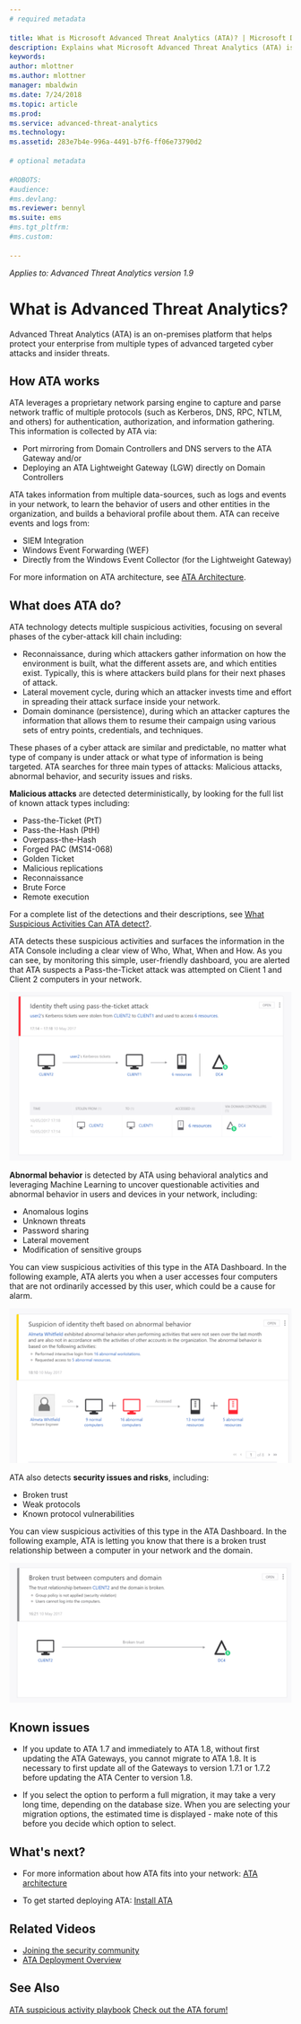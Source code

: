 ```yaml
---
# required metadata

title: What is Microsoft Advanced Threat Analytics (ATA)? | Microsoft Docs
description: Explains what Microsoft Advanced Threat Analytics (ATA) is and what kinds of suspicious activities it can detect
keywords:
author: mlottner
ms.author: mlottner
manager: mbaldwin
ms.date: 7/24/2018
ms.topic: article
ms.prod:
ms.service: advanced-threat-analytics
ms.technology:
ms.assetid: 283e7b4e-996a-4491-b7f6-ff06e73790d2

# optional metadata

#ROBOTS:
#audience:
#ms.devlang:
ms.reviewer: bennyl
ms.suite: ems
#ms.tgt_pltfrm:
#ms.custom:

---
```


*Applies to: Advanced Threat Analytics version 1.9*


# What is Advanced Threat Analytics?
Advanced Threat Analytics (ATA) is an on-premises platform that helps protect your enterprise from multiple types of advanced targeted cyber attacks and insider threats.

## How ATA works

ATA leverages a proprietary network parsing engine to capture and parse network traffic of multiple protocols (such as Kerberos, DNS, RPC, NTLM, and others) for authentication, authorization, and information gathering. This information is collected by ATA via:

- 	Port mirroring from Domain Controllers and DNS servers to the ATA Gateway and/or
- 	Deploying an ATA Lightweight Gateway (LGW) directly on Domain Controllers

ATA takes information from multiple data-sources, such as logs and events in your network, to learn the behavior of users and other entities in the organization, and builds a behavioral profile about them.
ATA can receive events and logs from:

- 	SIEM Integration
- 	Windows Event Forwarding (WEF)
-   Directly from the Windows Event Collector (for the Lightweight Gateway)


For more information on ATA architecture, see [ATA Architecture](ata-architecture.md).

## What does ATA do?

ATA technology detects multiple suspicious activities, focusing on several phases of the cyber-attack kill chain including:

- 	Reconnaissance, during which attackers gather information on how the environment is built, what the different assets are, and which entities exist. Typically, this is where attackers build plans for their next phases of attack.
- 	Lateral movement cycle, during which an attacker invests time and effort in spreading their attack surface inside your network.
- 	Domain dominance (persistence), during which an attacker captures the information that allows them to resume their campaign using various sets of entry points, credentials, and techniques. 

These phases of a cyber attack are similar and predictable, no matter what type of company is under attack or what type of information is being targeted.
ATA searches for three main types of attacks: Malicious attacks, abnormal behavior, and security issues and risks.

**Malicious attacks** are detected deterministically, by looking for the full list of known attack types including:

- 	Pass-the-Ticket (PtT)
- 	Pass-the-Hash (PtH)
- 	Overpass-the-Hash
- 	Forged PAC (MS14-068)
- 	Golden Ticket
- 	Malicious replications
- 	Reconnaissance
- 	Brute Force
- 	Remote execution

For a complete list of the detections and their descriptions, see [What Suspicious Activities Can ATA detect?](ata-threats.md). 

ATA detects these suspicious activities and surfaces the information in the ATA Console including a clear view of Who, What, When and How. As you can see, by monitoring this simple, user-friendly dashboard, you are alerted that ATA suspects a Pass-the-Ticket attack was attempted on Client 1 and Client 2 computers in your network.

 ![sample ATA screen pass-the-ticket](media/pass_the_ticket_sa.png)

**Abnormal behavior** is detected by ATA using behavioral analytics and leveraging Machine Learning to uncover questionable activities and abnormal behavior in users and devices in your network, including:

- 	Anomalous logins
- 	Unknown threats
- 	Password sharing
- 	Lateral movement
-   Modification of sensitive groups


You can view suspicious activities of this type in the ATA Dashboard. In the following example, ATA alerts you when a user accesses four computers that are not ordinarily accessed by this user, which could be a cause for alarm.

 ![sample ATA screen abnormal behavior](media/abnormal-behavior-sa.png) 

ATA also detects **security issues and risks**, including:

- 	Broken trust
- 	Weak protocols
- 	Known protocol vulnerabilities

You can view suspicious activities of this type in the ATA Dashboard. In the following example, ATA is letting you know that there is a broken trust relationship between a computer in your network and the domain.

  ![sample ATA screen broken trust](media/broken-trust-sa.png)


## Known issues

- If you update to ATA 1.7 and immediately to ATA 1.8, without first updating the ATA Gateways, you cannot migrate to ATA 1.8. It is necessary to first update all of the Gateways to version 1.7.1 or 1.7.2 before updating the ATA Center to version 1.8.

- If you select the option to perform a full migration, it may take a very long time, depending on the database size. When you are selecting your migration options, the estimated time is displayed - make note of this before you decide which option to select. 


## What's next?

-   For more information about how ATA fits into your network: [ATA architecture](ata-architecture.md)

-   To get started deploying ATA: [Install ATA](install-ata-step1.md)

## Related Videos
- [Joining the security community](https://channel9.msdn.com/Shows/Microsoft-Security/Join-the-Security-Community)
- [ATA Deployment Overview](https://channel9.msdn.com/Shows/Microsoft-Security/Overview-of-ATA-Deployment-in-10-Minutes)


## See Also
[ATA suspicious activity playbook](http://aka.ms/ataplaybook)
[Check out the ATA forum!](https://social.technet.microsoft.com/Forums/security/home?forum=mata)
